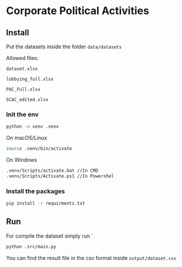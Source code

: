 # Corporate Political Activities

## Install

Put the datasets inside the folder `data/datasets`

Allowed files:

`dataset.xlsx`

`lobbying_full.xlsx`

`PAC_Full.xlsx`

`SCAC_edited.xlsx`


### Init the env

```bash
python -m venv .venv
```
On macOS/Linux
```bash
source .venv/bin/activate
```

On Windows
```bash
.venv/Scripts/activate.bat //In CMD
.venv/Scripts/Activate.ps1 //In Powershel
```

### Install the packages

```bash
pip install -r requirments.txt
```

## Run

For compile the dataset simply run
`
```bash
python .src/main.py
```

You can find the result file in the csv format inside `output/dataset.csv`